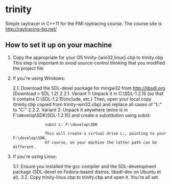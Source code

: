 trinity
=======

Simple raytracer in C++11 for the FMI raytracing course.
The course site is http://raytracing-bg.net/

How to set it up on your machine
--------------------------------

1. Copy the appropriate for your OS trinity-{win32,linux}.cbp to trinity.cbp
   This step is important to avoid source-control thinking that you modified the project file

2. If you're using Windows:

   2.1. Download the SDL-devel package for mingw32 from http://libsdl.org (Download > SDL 1.2)
   2.2.1. Variant 1: Unpack it in C:\SDL-1.2.15 (so that it contains C:\SDL-1.2.15\include, etc.)
                     Then, open your local copy (trinity.cbp copied from trinity-win32.cbp)
                     and replace all cases of "L:" to "C:"
   2.2.2. Variant 2: Unpack it anywhere (mine is in F:\develop\SDK\SDL-1.2.15) and create a 
                     substitution using subst:
                     
                     subst L: F:\develop\SDK
                     
                     This will create a virtual drive L:, pointing to your F:\develop\SDK.
                     Of course, on your machine the latter path can be different.

3. If you're using Linux:
   
   3.1. Ensure you installed the gcc compiler and the SDL-development package (SDL-devel on
        Fedora-based distros, libsdl-dev on Ubuntu et al).
   3.2. Copy trinity-linux.cbp to trinity.cbp and open it. You're all set.
